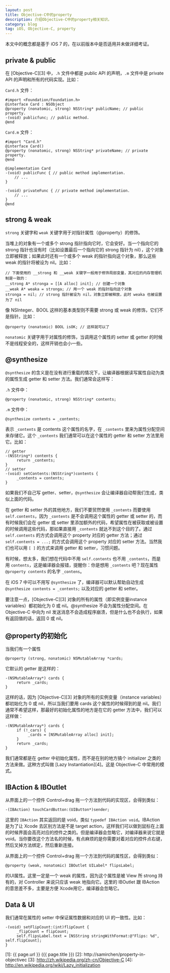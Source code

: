 ```yaml
---
layout: post
title: Objective-C中的property
description: 介绍Objective-C中的property相关知识。
category: blog
tag: iOS, Objective-C, property
---
```


本文中的概念都是基于 iOS 7 的，在以前版本中是否适用并未做详细考证。

## private & public

在 [Objective-C][3] 中，`.h` 文件中都是 public API 的声明，`.m` 文件中是 private API 的声明和所有的代码实现。比如：

`Card.h` 文件：

	#import <Foundation/Foundation.h>
	@interface Card : NSObject
	@property (nonatomic, strong) NSString* publicName; // public property.
	-(void) publicfunc; // public method.
	@end

`Card.m` 文件：

	#import "Card.h"
	@interface Card()
	@property (nonatomic, strong) NSString* privateName; // private property.
	@end

	@implementation Card
	-(void) publicFunc { // public method implementation.
		// ...
	}

	-(void) privateFunc { // private method implementation.
		// ...
	}
	@end


## strong & weak

`strong` 关键字和 `weak` 关键字用于对指针属性（@property）的修饰。

当堆上的对象有一个或多个 strong 指针指向它时，它会安好。当一个指向它的 strong 指针也没有时（比如设置最后一个指向它的 strong 指针为 nil），这个对象立即被释放；如果此时还有一个或多个 weak 的指针指向这个对象，那么这些 weak 的指针将被设为 nil。比如：

	// 下面使用的 __strong 和 __weak 关键字一般用于修饰局部变量，其对应的内存管理机制是一致的：
	__strong A* stronga = [[A alloc] init]; // 创建一个对象
	__weak A* weaka = stronga; // 用一个 weak 的指针指向这个对象
	stronga = nil; // strong 指针被设为 nil，对象立即被释放，此时 weaka 也被设置为了 nil

像 NSInteger、BOOL 这样的基本类型则不需要 strong 或 weak 的修饰，它们不是指针。比如：

	@property (nonatomic) BOOL isOK; // 这样就可以了

`nonatomic` 关键字用于对属性的修饰，当调用这个属性的 setter 或 getter 的时候不是线程安全的，这样开销也会小一些。

## @synthesize

`@synthesize` 的含义是在没有进行重载的情况下，让编译器根据读写属性自动为类的属性生成 getter 和 setter 方法。我们通常会这样写：

`.h` 文件中：

	@property (nonatomic, strong) NSString* contents;

`.m` 文件中：

	@synthesize contents = _contents; 

表示 `_contents` 是 contents 这个属性的名字，在 `_contents` 里来为属性分配空间来存储它。这个 `_contents` 我们通常可以在这个属性的 getter 和 setter 方法里用它。比如：

	// getter
	-(NSString*) contents {
	     return _contents;
	}
	// setter
	-(void) setContents:(NSString*)contents {
	     _contents = contents;
	}

如果我们不自己写 getter、setter，`@synthesize` 会让编译器自动帮我们生成，类似上面的代码。

在 getter 和 setter 外的其他地方，我们不要贸然使用 `_contents` 而要使用 `self.contents`，因为 `_contents` 是不会调用这个属性的 getter 或 setter 的，而有时候我们会在 getter 或 setter 里添加额外的代码，希望属性在被获取或被设置的时候调用这些代码，那如果直接用 `_contents` 就达不到这个目的了。通过 `self.contents` 的方式会调用这个 property 对应的 getter 方法；通过 `self.contents = ...;` 的方式会调用这个 property 对应的 setter 方法。当然我们也可以用 `[ ]` 的方式来调用 getter 和 setter，习惯问题。

有时候，想太多，我们想在代码中不用 `self.contents` 也不用 `_contents`，而是用 `contents`，这是编译器会报错，提醒你：你是想用 `_contents` 吧？现在属性 `@property contents` 的名字 `_contens`。

在 iOS 7 中可以不用写 `@synthesize` 了，编译器可以默认帮助自动生成 `@synthesize contents = _contents;` 以及对应的 getter 和 setter。

要注意一点，[Objective-C][3] 对象的所有的属性（即实例变量instance variables）都初始化为 0 或 nil。@synthesize 不会为属性分配空间。在Objective-C 中向为 nil 发送消息不会造成程序崩溃，但是什么也不会执行，如果有返回值的话，返回 0 或 nil。


## @property的初始化

当我们有一个属性

	@property (strong, nonatomic) NSMutableArray *cards;

它默认的 getter 是这样的：

	-(NSMutableArray*) cards {
	     return _cards;
	}

这样的话，因为 [Objective-C][3] 对象的所有的实例变量（instance variables）都初始化为 0 或 nil，所以当我们要用 cards 这个属性的时候得到的是 nil。我们通常不希望这样，那最好的初始化属性的地方是在它的 getter 方法中，我们可以这样做：

	-(NSMutableArray*) cards {
	     if (!_cars) {
	          _cards = [NSMutableArray alloc] init];
	     }
	     return _cards;
	}

我们通常都是在 getter 中初始化属性，而不是在别的地方搞个 initializer 之类的方法来做。这种方式叫做 [Lazy Instantiation][4]。这是 Objective-C 中常用的模式。

## IBAction & IBOutlet

从界面上的一个控件 Control+drag 拖一个方法到代码的实现区，会得到类似：

	-(IBAction) touchCardButton:(UIButton*)sender;

这里的 `IBAction` 其实返回的是 void，类似 `typedef IBAction void`。IBAction 是为了让 Xcode 去区别方法是不是 target action，这样我们可以做到鼠标在上面的时候界面会高亮对应的控件之类的。但是编译器会忽略它，对编译器来说它就是 void。当你要改这个方法名的时候，有点麻烦的是你需要对着对应的控件点右键，然后叉掉方法绑定，然后重新连接。

从界面上的一个控件 Control+drag 拖一个方法到代码的属性区，会得到类似：

	@property (weak, nonatomic) IBOutlet UILabel* flipsLabel;

的UI属性。这里一定是一个 weak 的属性，因为这个属性是被 View 所 strong 持有的，对 Controller 来说只应该 weak 地指向它。这里的 IBOutlet 跟 IBAction 的意思差不多，主要是方便 Xcode用它，编译器会忽略它。

## Data & UI

我们通常在属性的 setter 中保证属性数据和对应的 UI 的一致性。比如：

	-(void) setFlipCount:(int)flipCount {
	     _flipCount = flipCount;
	     self.flipsLabel.text = [NSString stringWithFormat:@"Flips: %d", self.flipCount];
	}



[SamirChen]: http://www.samirchen.com "SamirChen"
[1]: {{ page.url }} ({{ page.title }})
[2]: http://samirchen/property-in-objectivec
[3]: http://zh.wikipedia.org/zh-cn/Objective-C
[4]: http://en.wikipedia.org/wiki/Lazy_initialization